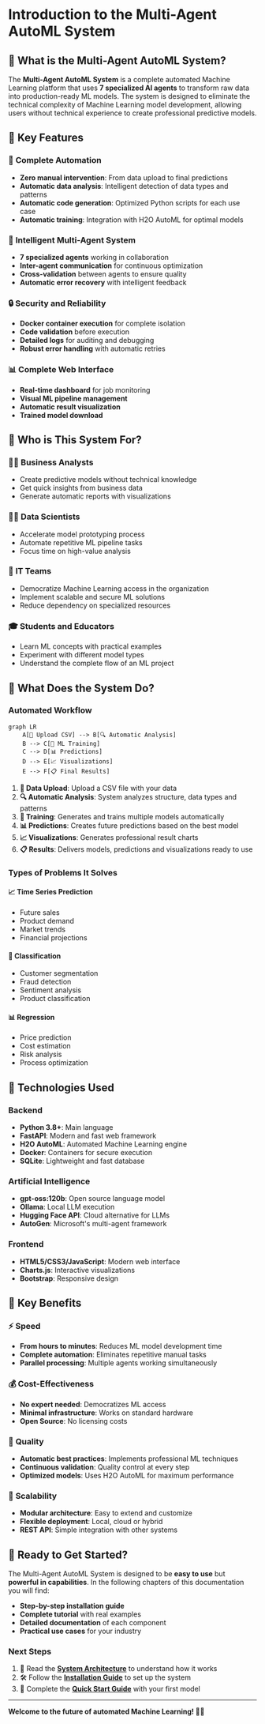 # Introduction to the Multi-Agent AutoML System

## 🎯 What is the Multi-Agent AutoML System?

The **Multi-Agent AutoML System** is a complete automated Machine Learning platform that uses **7 specialized AI agents** to transform raw data into production-ready ML models. The system is designed to eliminate the technical complexity of Machine Learning model development, allowing users without technical experience to create professional predictive models.

## 🌟 Key Features

### 🤖 **Complete Automation**
- **Zero manual intervention**: From data upload to final predictions
- **Automatic data analysis**: Intelligent detection of data types and patterns
- **Automatic code generation**: Optimized Python scripts for each use case
- **Automatic training**: Integration with H2O AutoML for optimal models

### 👥 **Intelligent Multi-Agent System**
- **7 specialized agents** working in collaboration
- **Inter-agent communication** for continuous optimization
- **Cross-validation** between agents to ensure quality
- **Automatic error recovery** with intelligent feedback

### 🔒 **Security and Reliability**
- **Docker container execution** for complete isolation
- **Code validation** before execution
- **Detailed logs** for auditing and debugging
- **Robust error handling** with automatic retries

### 📊 **Complete Web Interface**
- **Real-time dashboard** for job monitoring
- **Visual ML pipeline management**
- **Automatic result visualization**
- **Trained model download**

## 🎯 Who is This System For?

### 👨‍💼 **Business Analysts**
- Create predictive models without technical knowledge
- Get quick insights from business data
- Generate automatic reports with visualizations

### 👩‍💻 **Data Scientists**
- Accelerate model prototyping process
- Automate repetitive ML pipeline tasks
- Focus time on high-value analysis

### 🏢 **IT Teams**
- Democratize Machine Learning access in the organization
- Implement scalable and secure ML solutions
- Reduce dependency on specialized resources

### 🎓 **Students and Educators**
- Learn ML concepts with practical examples
- Experiment with different model types
- Understand the complete flow of an ML project

## 🚀 What Does the System Do?

### **Automated Workflow**

```mermaid
graph LR
    A[📁 Upload CSV] --> B[🔍 Automatic Analysis]
    B --> C[🧠 ML Training]
    C --> D[📊 Predictions]
    D --> E[📈 Visualizations]
    E --> F[📋 Final Results]
```

1. **📁 Data Upload**: Upload a CSV file with your data
2. **🔍 Automatic Analysis**: System analyzes structure, data types and patterns
3. **🧠 Training**: Generates and trains multiple models automatically
4. **📊 Predictions**: Creates future predictions based on the best model
5. **📈 Visualizations**: Generates professional result charts
6. **📋 Results**: Delivers models, predictions and visualizations ready to use

### **Types of Problems It Solves**

#### 📈 **Time Series Prediction**
- Future sales
- Product demand
- Market trends
- Financial projections

#### 🎯 **Classification**
- Customer segmentation
- Fraud detection
- Sentiment analysis
- Product classification

#### 📊 **Regression**
- Price prediction
- Cost estimation
- Risk analysis
- Process optimization

## 🔧 Technologies Used

### **Backend**
- **Python 3.8+**: Main language
- **FastAPI**: Modern and fast web framework
- **H2O AutoML**: Automated Machine Learning engine
- **Docker**: Containers for secure execution
- **SQLite**: Lightweight and fast database

### **Artificial Intelligence**
- **gpt-oss:120b**: Open source language model
- **Ollama**: Local LLM execution
- **Hugging Face API**: Cloud alternative for LLMs
- **AutoGen**: Microsoft's multi-agent framework

### **Frontend**
- **HTML5/CSS3/JavaScript**: Modern web interface
- **Charts.js**: Interactive visualizations
- **Bootstrap**: Responsive design

## 🌟 Key Benefits

### ⚡ **Speed**
- **From hours to minutes**: Reduces ML model development time
- **Complete automation**: Eliminates repetitive manual tasks
- **Parallel processing**: Multiple agents working simultaneously

### 💰 **Cost-Effectiveness**
- **No expert needed**: Democratizes ML access
- **Minimal infrastructure**: Works on standard hardware
- **Open Source**: No licensing costs

### 🎯 **Quality**
- **Automatic best practices**: Implements professional ML techniques
- **Continuous validation**: Quality control at every step
- **Optimized models**: Uses H2O AutoML for maximum performance

### 🔄 **Scalability**
- **Modular architecture**: Easy to extend and customize
- **Flexible deployment**: Local, cloud or hybrid
- **REST API**: Simple integration with other systems

## 🎉 Ready to Get Started?

The Multi-Agent AutoML System is designed to be **easy to use** but **powerful in capabilities**. In the following chapters of this documentation you will find:

- **Step-by-step installation guide**
- **Complete tutorial** with real examples
- **Detailed documentation** of each component
- **Practical use cases** for your industry

### **Next Steps**

1. 📖 Read the [**System Architecture**](02_architecture_en.md) to understand how it works
2. 🛠️ Follow the [**Installation Guide**](03_installation_en.md) to set up the system
3. 🚀 Complete the [**Quick Start Guide**](04_quick_start_en.md) with your first model

---

**Welcome to the future of automated Machine Learning! 🎯🤖**
